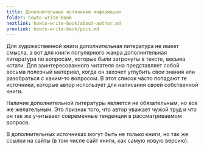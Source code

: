 ```yaml
---
title: Дополнительные источники информации
folder: howto-write-book
nextlink: howto-write-book/about-author.md
prevlink: howto-write-book/pics.md
---
```


Для художественной книги дополнительная литература не имеет смысла, а
вот для книги популярного жанра дополнительная литература по вопросам,
которые были затронуты в тексте, весьма кстати.  Для заинтересованного
читателя она представляет собой весьма полезный материал, когда он
захочет углубить свои знания или разобраться с каким-то вопросом.  В
этот список часто попадают те источники, которые автор использует для
написания своей собственной книги.

Наличие дополнительной литературы является не обязательным, но все же
желательным.  Это признак того, что автор уважает чужой труд и что он
так же учитывает современные тенденции в рассматриваемом вопросе.

В дополнительных источниках могут быть не только книги, но так же
ссылки на сайты (в том числе сайт книги, как самую новую версию).
